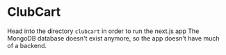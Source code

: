 # ClubCart

Head into the directory ```clubcart``` in order to run the next.js app
The MongoDB database doesn't exist anymore, so the app doesn't have much of a backend. 
